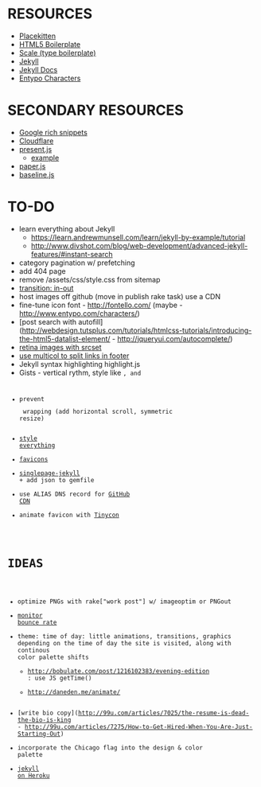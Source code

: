 # RESOURCES
- [Placekitten](http://placekitten.com/1024/512)
- [HTML5 Boilerplate](https://github.com/h5bp/html5-boilerplate)
- [Scale (type boilerplate)](https://github.com/viljamis/Scale)
- [Jekyll](https://github.com/mojombo/jekyll/wiki)
- [Jekyll Docs](http://jekyllrb.com/docs/home/)
- [Entypo Characters](http://www.entypo.com/characters/)

# SECONDARY RESOURCES
- [Google rich snippets](https://support.google.com/webmasters/answer/99170?hl=en)
- [Cloudflare](http://www.cloudflare.com/)
- [present.js](com/mbostock/d3/blob/gh-pages/talk/20111116/present/present.js)
  - [example](http://mbostock.github.io/d3/talk/20111116/#1)
- [paper.js](http://paperjs.org/examples/future-splash/)
- [baseline.js](http://daneden.me/baseline/)

# TO-DO
- learn everything about Jekyll
  - https://learn.andrewmunsell.com/learn/jekyll-by-example/tutorial
  - http://www.divshot.com/blog/web-development/advanced-jekyll-features/#instant-search
- category pagination w/ prefetching
- add 404 page
- remove /assets/css/style.css from sitemap
- [transition: in-out](http://roybarber.com/)
- host images off github (move in publish rake task) use a CDN
- fine-tune icon font - http://fontello.com/ (maybe - http://www.entypo.com/characters/)
- [post search with autofill](http://webdesign.tutsplus.com/tutorials/htmlcss-tutorials/introducing-the-html5-datalist-element/ - http://jqueryui.com/autocomplete/)
- [retina images with srcset](http://mobile.smashingmagazine.com/2013/08/21/webkit-implements-srcset-and-why-its-a-good-thing/)
- [use multicol to split links in footer](http://www.w3.org/TR/css3-multicol/)
- Jekyll syntax highlighting highlight.js
- Gists - vertical rythm, style like <code>, and <pre>
- prevent <pre> wrapping (add horizontal scroll, symmetric resize)
- [style everything](http://roundedbygravity.com/example/)
- [favicons](https://github.com/audreyr/favicon-cheat-sheet)
- [singlepage-jekyll](https://github.com/JCB-K/singlepage-jekyll) + add json to gemfile
- use ALIAS DNS record for [GitHub CDN](https://github.com/blog/1715-faster-more-awesome-github-pages)
- animate favicon with [Tinycon](https://github.com/tommoor/tinycon)

# IDEAS
- optimize PNGs with rake["work post"] w/ imageoptim or PNGout
- [monitor bounce rate](http://drawingablank.me/blog/fix-your-bounce-rate.html)
- theme: time of day: little animations, transitions, graphics depending on the time of day the site is visited, along with continous color palette shifts
  -  http://bobulate.com/post/1216102383/evening-edition : use JS getTime()
  -  http://daneden.me/animate/
- [write bio copy](http://99u.com/articles/7025/the-resume-is-dead-the-bio-is-king - http://99u.com/articles/7275/How-to-Get-Hired-When-You-Are-Just-Starting-Out)
- incorporate the Chicago flag into the design & color palette
- [jekyll on Heroku](http://paulstamatiou.com/responsive-retina-blog-development-part-1)
